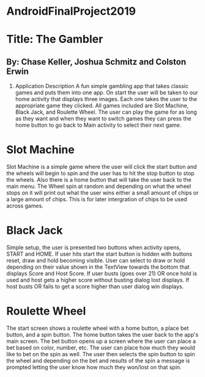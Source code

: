 # AndroidFinalProject2019
# Title: The Gambler
## By: Chase Keller, Joshua Schmitz and Colston Erwin

1. Application Description
A fun simple gambling app that takes classic games and puts them into one app. On start the user will be taken to our home activity that 
displays three images. Each one takes the user to the appropriate game they clicked. All games included are Slot Machine, Black Jack, and 
Roulette Wheel. The user can play the game for as long as they want and when they want to switch games they can press the home button to 
go back to Main activity to select their next game.

# Slot Machine
Slot Machine is a simple game where the user will click the start button and the wheels will begin to spin and the user has to hit the stop button to stop the wheels.
Also there is a home button that will take the user back to the main menu.
The Wheel spin at random and depending on what the wheel stops on it will print out what the user wins either a small amount of chips or a large amount of chips.
This is for later intergration of chips to be used across games.

# Black Jack
Simple setup, the user is presented two buttons when activity opens, START and HOME. If user hits start the start button is hidden with 
buttons reset, draw and hold becoming visible. User can select to draw or hold depending on their value shown in the TextView towards the 
bottom that displays Score and Host Score. If user busts (goes over 21) OR once hold is used and host gets a higher score 
without busting dialog lost displays. If host busts OR fails to get a score higher than user dialog win displays.

# Roulette Wheel
The start screen shows a roulette wheel with a home button, a place bet button, and a spin button.  The home button takes the user back to the app's main screen.  The bet button opens up a screen where the user can place a bet based on color, number, etc.  The user can place how much they would like to bet on the spin as well.  The user then selects the spin button to spin the wheel and depending on the bet and results of the spin a message is prompted letting the user know how much they won/lost on that spin.
